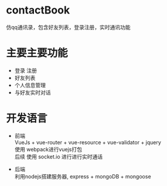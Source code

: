 # contactBook
仿qq通讯录，包含好友列表，登录注册，实时通讯功能

# 主要主要功能
* 登录  注册 
* 好友列表 
* 个人信息管理 
* 与好友实时对话

# 开发语言 
  * 前端<br>
    VueJs + vue-router + vue-resource + vue-validator + jquery <br>
    使用 webpack进行vuejs打包<br>
    后续 使用  socket.io  进行进行实时通话
 
  * 后端<br>
    利用nodejs搭建服务器, 
    express + mongoDB + mongoose
 
 
